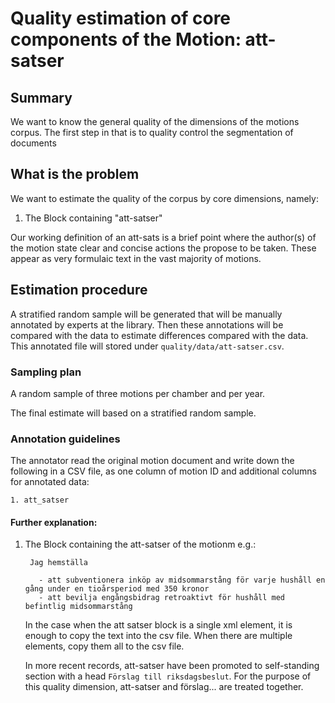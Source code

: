 # Quality estimation of core components of the Motion: att-satser

## Summary

We want to know the general quality of the dimensions of the motions corpus. The first step in that is to quality control the segmentation of documents


## What is the problem

We want to estimate the quality of the corpus by core dimensions, namely:

1. The Block containing "att-satser"

Our working definition of an att-sats is a brief point where the author(s) of the motion state clear and concise actions the propose to be taken. These appear as very formulaic text in the vast majority of motions.


## Estimation procedure

A stratified random sample will be generated that will be manually annotated by experts at the library. Then these annotations will be compared with the data to estimate differences compared with the data. This annotated file will stored under `quality/data/att-satser.csv`.


### Sampling plan

A random sample of three motions per chamber and per year. 

The final estimate will based on a stratified random sample.


### Annotation guidelines

The annotator read the original motion document and write down the following in a CSV file, as one column of motion ID and additional columns for annotated data:

	1. att_satser

#### Further explanation:

1. The Block containing the att-satser of the motionm e.g.:

		Jag hemställa
		
		  - att subventionera inköp av midsommarstång för varje hushåll en gång under en tioårsperiod med 350 kronor
		  - att bevilja engångsbidrag retroaktivt för hushåll med befintlig midsommarstång
	
	In the case when the att satser block is a single xml element, it is enough to copy the text into the csv file. When there are multiple elements, copy them all to the csv file.
	
	In more recent records, att-satser have been promoted to self-standing section with a head `Förslag till riksdagsbeslut`. For the purpose of this quality dimension, att-satser and förslag... are treated together.